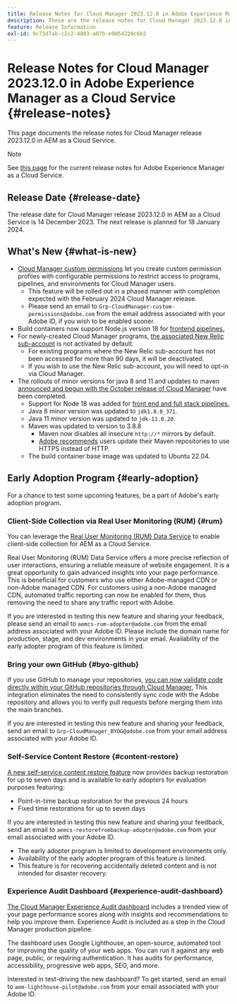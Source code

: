 ```yaml
---
title: Release Notes for Cloud Manager 2023.12.0 in Adobe Experience Manager as a Cloud Service
description: These are the release notes for Cloud Manager 2023.12.0 in AEM as a Cloud Service.
feature: Release Information
exl-id: 9c73d7ab-c2c2-4803-a07b-e9054220c6b2
---
```


# Release Notes for Cloud Manager 2023.12.0 in Adobe Experience Manager as a Cloud Service {#release-notes}

This page documents the release notes for Cloud Manager release 2023.12.0 in AEM as a Cloud Service.

>[!NOTE]
>
>See [this page](/help/release-notes/release-notes-cloud/release-notes-current.md) for the current release notes for Adobe Experience Manager as a Cloud Service.

## Release Date {#release-date}

The release date for Cloud Manager release 2023.12.0 in AEM as a Cloud Service is 14 December 2023. The next release is planned for 18 January 2024.

## What's New {#what-is-new}

* [Cloud Manager custom permissions](/help/implementing/cloud-manager/custom-permissions.md) let you create custom permission profiles with configurable permissions to restrict access to programs, pipelines, and environments for Cloud Manager users.
  * This feature will be rolled out in a phased manner with completion expected with the February 2024 Cloud Manager release.
  * Please send an email to `Grp-CloudManager-custom-permissions@adobe.com` from the email address associated with your Adobe ID, if you wish to be enabled sooner.
* Build containers now support Node.js version 18 for [frontend pipelines.](/help/implementing/developing/introduction/developing-with-front-end-pipelines.md)
* For newly-created Cloud Manager programs, [the associated New Relic sub-account](/help/implementing/cloud-manager/user-access-new-relic.md) is not activated by default.
  * For existing programs where the New Relic sub-account has not been accessed for more than 90 days, it will be deactivated.
  * If you wish to use the New Relic sub-account, you will need to opt-in via Cloud Manager.
* The rollouts of minor versions for java 8 and 11 and updates to maven [announced and begun with the October release of Cloud Manager](/help/implementing/cloud-manager/release-notes/2023/2023-10-0.md) have been completed.
  * Support for Node 18 was added for [front end and full stack pipelines.](/help/implementing/cloud-manager/configuring-pipelines/introduction-ci-cd-pipelines.md)
  * Java 8 minor version was updated to `jdk1.8.0_371`.
  * Java 11 minor version was updated to `jdk-11.0.20`.
  * Maven was updated to version to 3.8.8
    * Maven now disables all insecure `http://*` mirrors by default.
    * [Adobe recommends](/help/implementing/cloud-manager/getting-access-to-aem-in-cloud/build-environment-details.md) users update their Maven repositories to use HTTPS instead of HTTP.
  * The build container base image was updated to Ubuntu 22.04.

## Early Adoption Program {#early-adoption}

For a chance to test some upcoming features, be a part of Adobe's early adoption program.

### Client-Side Collection via Real User Monitoring (RUM) {#rum}

You can leverage the [Real User Monitoring (RUM) Data Service](/help/implementing/cloud-manager/content-requests.md#cliendside-collection) to enable client-side collection for AEM as a Cloud Service.

Real User Monitoring (RUM) Data Service offers a more precise reflection of user interactions, ensuring a reliable measure of website engagement. It is a great opportunity to gain advanced insights into your page performance. This is beneficial for customers who use either Adobe-managed CDN or non-Adobe managed CDN. For customers using a non-Adobe managed CDN, automated traffic reporting can now be enabled for them, thus removing the need to share any traffic report with Adobe.

If you are interested in testing this new feature and sharing your feedback, please send an email to `aemcs-rum-adopter@adobe.com` from the email address associated with your Adobe ID. Please include the domain name for production, stage, and dev environments in your email.  Availability of the early adopter program of this feature is limited.

### Bring your own GitHub {#byo-github}

If you use GitHub to manage your repositories, [you can now validate code directly within your GitHub repositories through Cloud Manager.](/help/implementing/cloud-manager/managing-code/byo-github.md) This integration eliminates the need to consistently sync code with the Adobe repository and allows you to verify pull requests before merging them into the main branches.

If you are interested in testing this new feature and sharing your feedback, send an email to `Grp-CloudManager_BYOG@adobe.com` from your email address associated with your Adobe ID.

### Self-Service Content Restore {#content-restore}

[A new self-service content restore feature](/help/operations/restore.md) now provides backup restoration for up to seven days and is available to early adopters for evaluation purposes featuring:

* Point-in-time backup restoration for the previous 24 hours
* Fixed time restorations for up to seven days

If you are interested in testing this new feature and sharing your feedback, send an email to `aemcs-restorefrombackup-adopter@adobe.com` from your email associated with your Adobe ID.

* The early adopter program is limited to development environments only.
* Availability of the early adopter program of this feature is limited.
* This feature is for recovering accidentally deleted content and is not intended for disaster recovery.

### Experience Audit Dashboard {#experience-audit-dashboard}

[The Cloud Manager Experience Audit dashboard](/help/implementing/cloud-manager/experience-audit-dashboard.md) includes a trended view of your page performance scores along with insights and recommendations to help you improve them. Experience Audit is included as a step in the Cloud Manager production pipeline.

The dashboard uses Google Lighthouse, an open-source, automated tool for improving the quality of your web apps. You can run it against any web page, public, or requiring authentication. It has audits for performance, accessibility, progressive web apps, SEO, and more.

Interested in test-driving the new dashboard? To get started, send an email to `aem-lighthouse-pilot@adobe.com` from your email associated with your Adobe ID.

